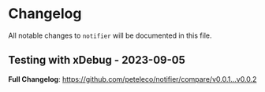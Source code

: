 # Changelog

All notable changes to `notifier` will be documented in this file.

## Testing with xDebug - 2023-09-05

**Full Changelog**: https://github.com/peteleco/notifier/compare/v0.0.1...v0.0.2
